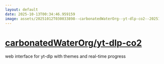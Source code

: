 ```yaml
---
layout: default
date: 2025-10-13T00:34:46.959159
image: assets/20251012T030033898--carbonatedWaterOrg--yt-dlp-co2--20251012T030511105--cropped.png
---
```


# [carbonatedWaterOrg/yt-dlp-co2](https://github.com/carbonatedWaterOrg/yt-dlp-co2)

web interface for yt-dlp with themes and real-time progress
